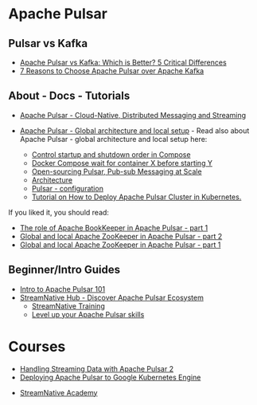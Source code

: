 # Apache Pulsar
## Pulsar vs Kafka
* [Apache Pulsar vs Kafka: Which is Better? 5 Critical Differences](https://hevodata.com/learn/pulsar-vs-kafka/)
* [7 Reasons to Choose Apache Pulsar over Apache Kafka](https://medium.com/building-the-open-data-stack/7-reasons-to-choose-apache-pulsar-over-apache-kafka-cb111087eadb)

## About - Docs - Tutorials
* [Apache Pulsar - Cloud-Native, Distributed Messaging and Streaming](https://pulsar.apache.org/)

* [Apache Pulsar - Global architecture and local setup](https://www.waitingforcode.com/apache-pulsar/apache-pulsar-global-architecture-local-setup/read) - Read also about Apache Pulsar - global architecture and local setup here:
    - [Control startup and shutdown order in Compose](https://docs.docker.com/compose/startup-order/)
    - [Docker Compose wait for container X before starting Y](https://stackoverflow.com/questions/31746182/docker-compose-wait-for-container-x-before-starting-y)
    - [Open-sourcing Pulsar, Pub-sub Messaging at Scale](https://yahooeng.tumblr.com/post/150078336821/open-sourcing-pulsar-pub-sub-messaging-at-scale)
    - [Architecture](http://pulsar.apache.org/docs/en/concepts-architecture-overview/)
    - [Pulsar - configuration](https://pulsar.apache.org/docs/en/reference-configuration/)
    - [Tutorial on How to Deploy Apache Pulsar Cluster in Kubernetes.](https://github.com/PharosProduction/tutorial-apache-pulsar-cluster-k8s)

If you liked it, you should read:
  - [The role of Apache BookKeeper in Apache Pulsar - part 1](https://www.waitingforcode.com/apache-pulsar/role-apache-bookkeeper-apache-pulsar-part-1/read)
  - [Global and local Apache ZooKeeper in Apache Pulsar - part 2](https://www.waitingforcode.com/apache-pulsar/role-apache-bookkeeper-apache-pulsar-part-1/read)
  - [Global and local Apache ZooKeeper in Apache Pulsar - part 1](https://www.waitingforcode.com/apache-pulsar/global-local-apache-zookeeper-apache-pulsar-part-1/read)

<!-- ---------------------- -->
## Beginner/Intro Guides
* [Intro to Apache Pulsar 101](https://www.youtube.com/watch?v=Hp9m-O9f9yo)
* [StreamNative Hub - Discover Apache Pulsar Ecosystem](https://hub.streamnative.io/)
  - [StreamNative Training](https://streamnative.io/en/training/)
  - [Level up your Apache Pulsar skills](https://www.academy.streamnative.io/)


# Courses
* [Handling Streaming Data with Apache Pulsar 2](https://www.pluralsight.com/courses/handling-streaming-data-apache-pulsar)
* [Deploying Apache Pulsar to Google Kubernetes Engine](https://www.classcentral.com/course/pluralsight-deploying-apache-pulsar-google-kubern-28083)


<!-- ---------------------- -->

* [StreamNative Academy](https://www.youtube.com/channel/UCcSNwo_SxN580bGiXGzf0Aw)